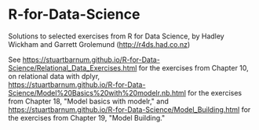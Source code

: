 # R-for-Data-Science
Solutions to selected exercises from R for Data Science, by Hadley Wickham and Garrett Grolemund (<http://r4ds.had.co.nz>)

See <https://stuartbarnum.github.io/R-for-Data-Science/Relational_Data_Exercises.html> for the exercises from Chapter 10, on relational data with dplyr, <br>
<https://stuartbarnum.github.io/R-for-Data-Science/Model%20Basics%20with%20modelr.nb.html> for the exercises from Chapter 18, "Model basics with modelr," and <br>
<https://stuartbarnum.github.io/R-for-Data-Science/Model_Building.html> for the exercises from Chapter 19, "Model Building."
